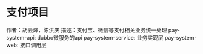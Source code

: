 # 支付项目
作者：胡云烽，陈洪庆
描述：支付宝、微信等支付相关业务统一处理
pay-system-api: dubbo微服务的api
pay-system-service: 业务实现层
pay-system-web: 接口调用层

